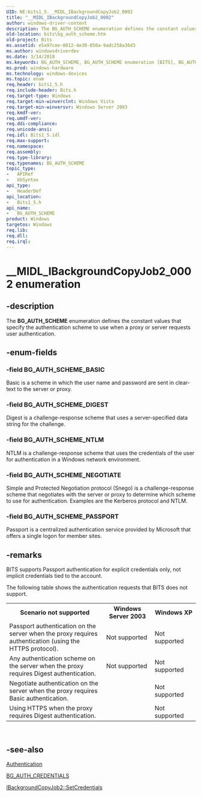 ```yaml
---
UID: NE:bits1_5.__MIDL_IBackgroundCopyJob2_0002
title: "__MIDL_IBackgroundCopyJob2_0002"
author: windows-driver-content
description: The BG_AUTH_SCHEME enumeration defines the constant values that specify the authentication scheme to use when a proxy or server requests user authentication.
old-location: bits\bg_auth_scheme.htm
old-project: Bits
ms.assetid: e5a97cee-0012-4e30-850a-9adc258a36d3
ms.author: windowsdriverdev
ms.date: 3/14/2018
ms.keywords: BG_AUTH_SCHEME, BG_AUTH_SCHEME enumeration [BITS], BG_AUTH_SCHEME_BASIC, BG_AUTH_SCHEME_DIGEST, BG_AUTH_SCHEME_NEGOTIATE, BG_AUTH_SCHEME_NTLM, BG_AUTH_SCHEME_PASSPORT, __MIDL_IBackgroundCopyJob2_0002, _drz_bg_auth_scheme, bits.bg_auth_scheme, bits1_5/BG_AUTH_SCHEME, bits1_5/BG_AUTH_SCHEME_BASIC, bits1_5/BG_AUTH_SCHEME_DIGEST, bits1_5/BG_AUTH_SCHEME_NEGOTIATE, bits1_5/BG_AUTH_SCHEME_NTLM, bits1_5/BG_AUTH_SCHEME_PASSPORT
ms.prod: windows-hardware
ms.technology: windows-devices
ms.topic: enum
req.header: bits1_5.h
req.include-header: Bits.h
req.target-type: Windows
req.target-min-winverclnt: Windows Vista
req.target-min-winversvr: Windows Server 2003
req.kmdf-ver: 
req.umdf-ver: 
req.ddi-compliance: 
req.unicode-ansi: 
req.idl: Bits1_5.idl
req.max-support: 
req.namespace: 
req.assembly: 
req.type-library: 
req.typenames: BG_AUTH_SCHEME
topic_type:
-	APIRef
-	kbSyntax
api_type:
-	HeaderDef
api_location:
-	Bits1_5.h
api_name:
-	BG_AUTH_SCHEME
product: Windows
targetos: Windows
req.lib: 
req.dll: 
req.irql: 
---
```


# __MIDL_IBackgroundCopyJob2_0002 enumeration


## -description


The 
<b>BG_AUTH_SCHEME</b> enumeration defines the constant values that specify the authentication scheme to use when a proxy or server requests user authentication.


## -enum-fields




### -field BG_AUTH_SCHEME_BASIC

Basic is a scheme in which the user name and password are sent in clear-text to the server or proxy.


### -field BG_AUTH_SCHEME_DIGEST

Digest is a challenge-response scheme that uses a server-specified data string for the challenge.


### -field BG_AUTH_SCHEME_NTLM

NTLM is a challenge-response scheme that uses the credentials of the user for authentication in a Windows network environment.


### -field BG_AUTH_SCHEME_NEGOTIATE

Simple and Protected Negotiation protocol (Snego) is a challenge-response scheme that negotiates with the server or proxy to determine which scheme to use for authentication. Examples are the Kerberos protocol and  NTLM.


### -field BG_AUTH_SCHEME_PASSPORT

Passport is a centralized authentication service provided by Microsoft that offers a single logon for member sites.


## -remarks



BITS supports Passport authentication for explicit credentials only, not implicit credentials tied to the account.

The following table shows the   authentication requests that BITS does not support.

<table>
<tr>
<th>Scenario not supported</th>
<th>Windows Server 2003</th>
<th>Windows XP</th>
</tr>
<tr>
<td>Passport authentication on the server when the proxy requires authentication (using the HTTPS protocol).</td>
<td>Not supported</td>
<td>Not supported</td>
</tr>
<tr>
<td>Any authentication scheme on the server when the proxy requires Digest authentication.</td>
<td>Not supported</td>
<td>Not supported</td>
</tr>
<tr>
<td>Negotiate authentication on the server when the proxy requires Basic authentication.</td>
<td></td>
<td>Not supported</td>
</tr>
<tr>
<td>Using HTTPS when the proxy  requires Digest authentication.</td>
<td></td>
<td>Not supported</td>
</tr>
</table>
 




## -see-also




<a href="https://msdn.microsoft.com/library/windows/hardware/mt427474">Authentication</a>



<a href="https://msdn.microsoft.com/f89ebf46-da83-495c-bafe-b2e0f72f5d8e">BG_AUTH_CREDENTIALS</a>



<a href="https://msdn.microsoft.com/adaffc21-7df1-48ca-8e05-bdb09663a49b">IBackgroundCopyJob2::SetCredentials</a>
 

 


